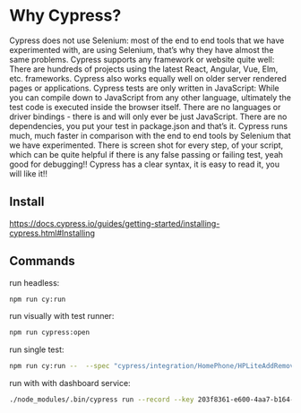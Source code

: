 # Why Cypress?
Cypress does not use Selenium: most of the end to end tools that we have experimented with, are using Selenium, that’s why they have almost the same problems.
Cypress supports any framework or website quite well: There are hundreds of projects using the latest React, Angular, Vue, Elm, etc. frameworks. Cypress also works equally well on older server rendered pages or applications.
Cypress tests are only written in JavaScript: While you can compile down to JavaScript from any other language, ultimately the test code is executed inside the browser itself. There are no languages or driver bindings - there is and will only ever be just JavaScript.
There are no dependencies, you put your test in package.json and that’s it.
Cypress runs much, much faster in comparison with the end to end tools by Selenium that we have experimented.
There is screen shot for every step, of your script, which can be quite helpful if there is any false passing or failing test, yeah good for debugging!!
Cypress has a clear syntax, it is easy to read it, you will like it!!

## Install
https://docs.cypress.io/guides/getting-started/installing-cypress.html#Installing

## Commands

run headless:
```bash
npm run cy:run 
```

run visually with test runner:
```bash
npm run cypress:open
```

run single test:
```bash
npm run cy:run --  --spec "cypress/integration/HomePhone/HPLiteAddRemoveCart.spec.js"
```

run with with dashboard service:
```bash
./node_modules/.bin/cypress run --record --key 203f8361-e600-4aa7-b164-f17a5503a072
```
